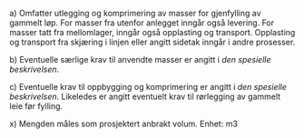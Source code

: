 a) Omfatter utlegging og komprimering av masser for gjenfylling av gammelt løp.  For masser fra utenfor anlegget inngår også levering. For masser tatt fra mellomlager, inngår også opplasting og transport. Opplasting og transport fra skjæring i linjen eller angitt sidetak inngår i andre prosesser.

b) Eventuelle særlige krav til anvendte masser er angitt i *den spesielle beskrivelsen*.

c) Eventuelle krav til oppbygging og komprimering er angitt i *den spesielle beskrivelsen*.  Likeledes er angitt eventuelt krav til rørlegging av gammelt leie før fylling.

x) Mengden måles som prosjektert anbrakt volum. Enhet: m3

